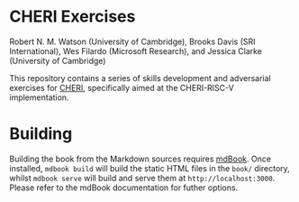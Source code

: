 # CHERI Exercises

Robert N. M. Watson (University of Cambridge), Brooks Davis (SRI International), Wes Filardo (Microsoft Research), and Jessica Clarke (University of Cambridge)

This repository contains a series of skills development and adversarial exercises for
[CHERI](http://cheri-cpu.org), specifically aimed at the CHERI-RISC-V
implementation.

# Building

Building the book from the Markdown sources requires
[mdBook](https://github.com/rust-lang/mdBook). Once installed, `mdbook build`
will build the static HTML files in the `book/` directory, whilst `mdbook
serve` will build and serve them at `http://localhost:3000`. Please refer to
the mdBook documentation for futher options.
